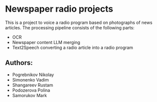 # Newspaper radio projects

This is a project to voice a radio program based on photographs of news articles. The processing pipeline consists of the following parts:

- OCR
- Newspaper content LLM merging
- Text2Speech converting a radio article into a radio program

## Authors:
- Pogrebnikov Nikolay
- Simonenko Vadim
- Shangareev Rustam
- Podozerova Polina
- Samorukov Mark
